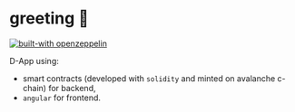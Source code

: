 # greeting 🚧

[![built-with openzeppelin](https://img.shields.io/badge/built%20with-OpenZeppelin-3677FF)](https://docs.openzeppelin.com/)


D-App using:
* smart contracts (developed with `solidity` and minted on avalanche c-chain) for backend,
* `angular` for frontend.
